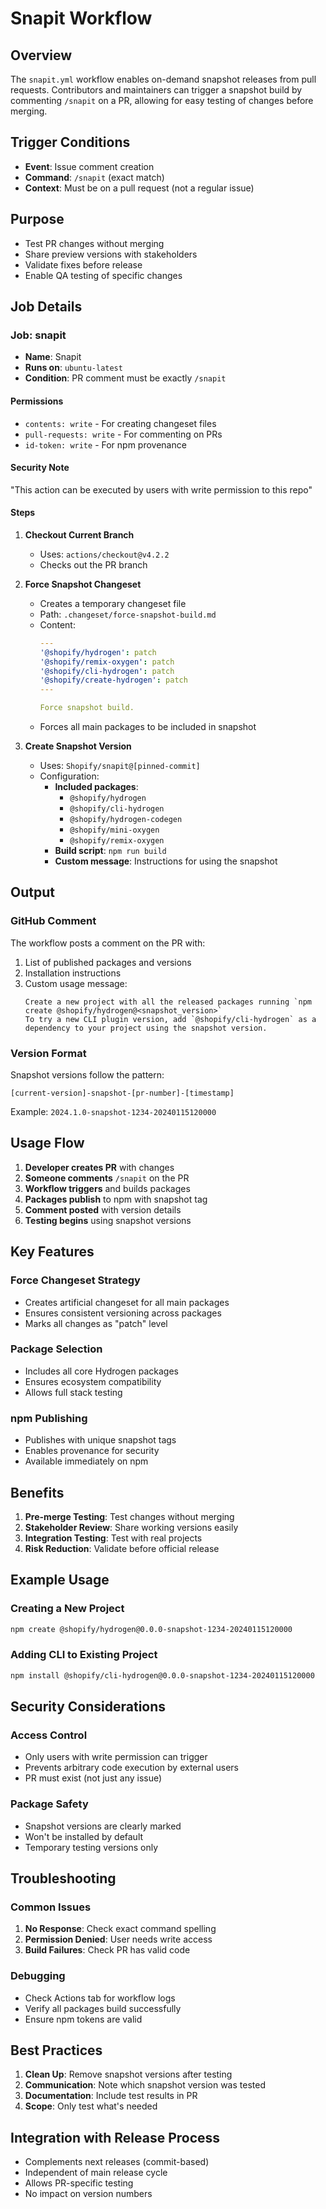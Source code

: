 # Snapit Workflow

## Overview
The `snapit.yml` workflow enables on-demand snapshot releases from pull requests. Contributors and maintainers can trigger a snapshot build by commenting `/snapit` on a PR, allowing for easy testing of changes before merging.

## Trigger Conditions
- **Event**: Issue comment creation
- **Command**: `/snapit` (exact match)
- **Context**: Must be on a pull request (not a regular issue)

## Purpose
- Test PR changes without merging
- Share preview versions with stakeholders
- Validate fixes before release
- Enable QA testing of specific changes

## Job Details

### Job: snapit
- **Name**: Snapit
- **Runs on**: `ubuntu-latest`
- **Condition**: PR comment must be exactly `/snapit`

#### Permissions
- `contents: write` - For creating changeset files
- `pull-requests: write` - For commenting on PRs
- `id-token: write` - For npm provenance

#### Security Note
"This action can be executed by users with write permission to this repo"

#### Steps

1. **Checkout Current Branch**
   - Uses: `actions/checkout@v4.2.2`
   - Checks out the PR branch

2. **Force Snapshot Changeset**
   - Creates a temporary changeset file
   - Path: `.changeset/force-snapshot-build.md`
   - Content:
     ```yaml
     ---
     '@shopify/hydrogen': patch
     '@shopify/remix-oxygen': patch
     '@shopify/cli-hydrogen': patch
     '@shopify/create-hydrogen': patch
     ---
     
     Force snapshot build.
     ```
   - Forces all main packages to be included in snapshot

3. **Create Snapshot Version**
   - Uses: `Shopify/snapit@[pinned-commit]`
   - Configuration:
     - **Included packages**: 
       - `@shopify/hydrogen`
       - `@shopify/cli-hydrogen`
       - `@shopify/hydrogen-codegen`
       - `@shopify/mini-oxygen`
       - `@shopify/remix-oxygen`
     - **Build script**: `npm run build`
     - **Custom message**: Instructions for using the snapshot

## Output

### GitHub Comment
The workflow posts a comment on the PR with:
1. List of published packages and versions
2. Installation instructions
3. Custom usage message:
   ```
   Create a new project with all the released packages running `npm create @shopify/hydrogen@<snapshot_version>`
   To try a new CLI plugin version, add `@shopify/cli-hydrogen` as a dependency to your project using the snapshot version.
   ```

### Version Format
Snapshot versions follow the pattern:
```
[current-version]-snapshot-[pr-number]-[timestamp]
```
Example: `2024.1.0-snapshot-1234-20240115120000`

## Usage Flow

1. **Developer creates PR** with changes
2. **Someone comments** `/snapit` on the PR
3. **Workflow triggers** and builds packages
4. **Packages publish** to npm with snapshot tag
5. **Comment posted** with version details
6. **Testing begins** using snapshot versions

## Key Features

### Force Changeset Strategy
- Creates artificial changeset for all main packages
- Ensures consistent versioning across packages
- Marks all changes as "patch" level

### Package Selection
- Includes all core Hydrogen packages
- Ensures ecosystem compatibility
- Allows full stack testing

### npm Publishing
- Publishes with unique snapshot tags
- Enables provenance for security
- Available immediately on npm

## Benefits

1. **Pre-merge Testing**: Test changes without merging
2. **Stakeholder Review**: Share working versions easily
3. **Integration Testing**: Test with real projects
4. **Risk Reduction**: Validate before official release

## Example Usage

### Creating a New Project
```bash
npm create @shopify/hydrogen@0.0.0-snapshot-1234-20240115120000
```

### Adding CLI to Existing Project
```bash
npm install @shopify/cli-hydrogen@0.0.0-snapshot-1234-20240115120000
```

## Security Considerations

### Access Control
- Only users with write permission can trigger
- Prevents arbitrary code execution by external users
- PR must exist (not just any issue)

### Package Safety
- Snapshot versions are clearly marked
- Won't be installed by default
- Temporary testing versions only

## Troubleshooting

### Common Issues
1. **No Response**: Check exact command spelling
2. **Permission Denied**: User needs write access
3. **Build Failures**: Check PR has valid code

### Debugging
- Check Actions tab for workflow logs
- Verify all packages build successfully
- Ensure npm tokens are valid

## Best Practices

1. **Clean Up**: Remove snapshot versions after testing
2. **Communication**: Note which snapshot version was tested
3. **Documentation**: Include test results in PR
4. **Scope**: Only test what's needed

## Integration with Release Process
- Complements next releases (commit-based)
- Independent of main release cycle
- Allows PR-specific testing
- No impact on version numbers